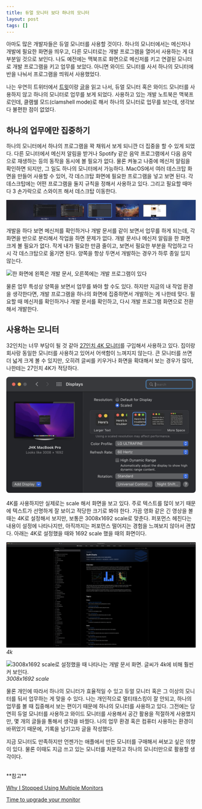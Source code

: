```yaml
---
title: 듀얼 모니터 보다 하나의 모니터
layout: post
tags: []
---
```


아마도 많은 개발자들은 듀얼 모니터를 사용할 것이다. 하나의 모니터에서는 메신저나 개발에 필요한 화면을 띄우고, 다른 모니터로는 개발 프로그램을 열어서 사용하는 게 대부분일 것으로 보인다. 나도 예전에는 맥북프로 화면으로 메신저를 키고 연결된 모니터로 개발 프로그램을 키고 업무를 보았다. 아니면 와이드 모니터를 사서 하나의 모니터에 반을 나눠서 프로그램을 띄워서 사용했었다.

나는 우연히 트위터에서 [트윗](https://twitter.com/phil__hofmann/status/1443518590599192577?s=20&t=XtT3MO7_yUbtmxT5TsEahw)이랑 [글](https://medium.com/@housecor/why-i-stopped-using-multiple-monitors-bfd87efa2e5b)을 읽고 나서, 듀얼 모니터 혹은 와이드 모니터를 사용하지 않고 하나의 모니터로 업무를 보게 되었다. 사용하고 있는 개발 노트북은 맥북프로인데, 클램쉘 모드(clamshell mode)로 해서 하나의 모니터로 업무를 보는데, 생각보다 불편한 점이 없었다.

## 하나의 업무에만 집중하기

하나의 모니터에서 하나의 프로그램을 꽉 채워서 보게 되니깐 더 집중을 할 수 있게 되었다. 다른 모니터에서 메신저 알림을 받거나 Spotify 같은 음악 프로그램에서 다음 음악으로 재생하는 등의 동작을 동시에 볼 필요가 없다. 물론 켜놓고 나중에 메신저 알림을 확인하면 되지만, 그 일도 하나의 모니터에서 가능하다. MacOS에서 여러 데스크탑 화면을 만들어 사용할 수 있어, 각 데스크탑 화면에 필요한 프로그램을 넣고 보면 된다. 각 데스크탑에는 어떤 프로그램을 둘지 규칙을 정해서 사용하고 있다. 그리고 필요할 때마다 3 손가락으로 스와이프 해서 데스크탑 이동한다.

![맥에 있는 여러 데스크탑 사용하는 화면](/assets/img/2022/10/24/image1.jpeg)

개발을 하다 보면 메신저를 확인하거나 개발 문서를 같이 보면서 업무를 하게 되는데, 각 화면을 반으로 분리해서 작업을 하면 문제가 없다. 개발 문서나 메신저 알림을 한 화면 크게 볼 필요가 없다. 작게 내가 필요한 만큼 줄이고, 보면서 필요한 부분을 작업하고 다시 각 데스크탑으로 옮기면 된다. 양쪽을 항상 두면서 개발하는 경우가 하루 종일 있지 않는다.

![한 화면에 왼쪽은 개발 문서, 오른쪽에는 개발 프로그램이 있다](/assets/img/2022/10/24/image2.png)

물론 업무 특성상 양쪽을 보면서 업무를 봐야 할 수도 있다. 하지만 지금의 내 작업 환경을 생각한다면, 개발 프로그램을 하나의 화면에 집중하면서 개발하는 게 나한테 맞다. 필요할 때 메신저를 확인하거나 개발 문서를 확인하고, 다시 개발 프로그램 화면으로 전환해서 개발한다.

## 사용하는 모니터

32인치는 너무 부담이 될 것 같아 [27인치 4K 모니터](https://www.lge.co.kr/monitors/27up850n)를 구입해서 사용하고 있다. 집이랑 회사랑 동일한 모니터를 사용하고 있어서 어색함이 느껴지지 않는다. 큰 모니터를 쓰면 더 넓게 크게 볼 수 있지만, 오히려 글씨를 키우거나 화면을 확대해서 보는 경우가 많아, 나한테는 27인치 4K가 적당하다.

![맥 디스플레이 설정 화면. 기본 값을 사용하지 않고 3008x1692 scaled 된 값으로 설정되어 있다](/assets/img/2022/10/24/image3.png)

4K를 사용하지만 실제로는 scale 해서 화면을 보고 있다. 주로 텍스트를 많이 보기 때문에 텍스트가 선명하게 잘 보이고 적당한 크기로 봐야 한다. 가끔 영화 같은 긴 영상을 볼 때는 4K로 설정해서 보지만, 보통은 3008x1692 scale로 맞춘다. 퍼포먼스 헤친다는 내용이 설정에 나타나지만, 아직까지는 퍼포먼스 떨어지는 경험을 느껴보지 않아서 괜찮다. 아래는 4K로 설정했을 때와 1692 scale 했을 때의 화면이다.

![4k로 설정했을 때 나타나는 개발 문서 화면. 글씨가 작아 보인다.](/assets/img/2022/10/24/image4.png)
*4k*

![3008x1692 scale로 설정했을 때 나타나는 개발 문서 화면. 글씨가 4k에 비해 훨씬 커 보인다.](/assets/img/2022/10/24/image5.png)
*3008x1692 scale*

물론 개인에 따라서 하나의 모니터가 효율적일 수 있고 듀얼 모니터 혹은 그 이상의 모니터를 둬서 업무하는 게 맞을 수 있다. 나는 개인적으로 멀티태스킹이 잘 안되고, 하나의 업무를 볼 때 집중해서 보는 편이기 때문에 하나의 모니터를 사용하고 있다. 그전에는 당연히 듀얼 모니터를 사용하고 와이드 모니터를 사용해서 공간 활용을 적절하게 사용했지만, 몇 개의 글들을 통해서 생각을 바꿨다. 나의 업무 환경 혹은 컴퓨터 사용하는 환경이 바뀌었기 때문에, 기록을 남기고자 글을 작성했다.

지금 모니터도 만족하지만 언젠가는 애플에서 만든 모니터를 구매해서 써보고 싶은 의향이 있다. 물론 이때도 지금 쓰고 있는 모니터를 처분하고 하나의 모니터만으로 활용할 생각이다.

<br>
**참고**

[Why I Stopped Using Multiple Monitors](https://medium.com/@housecor/why-i-stopped-using-multiple-monitors-bfd87efa2e5b)

[Time to upgrade your monitor](https://tonsky.me/blog/monitors/)

